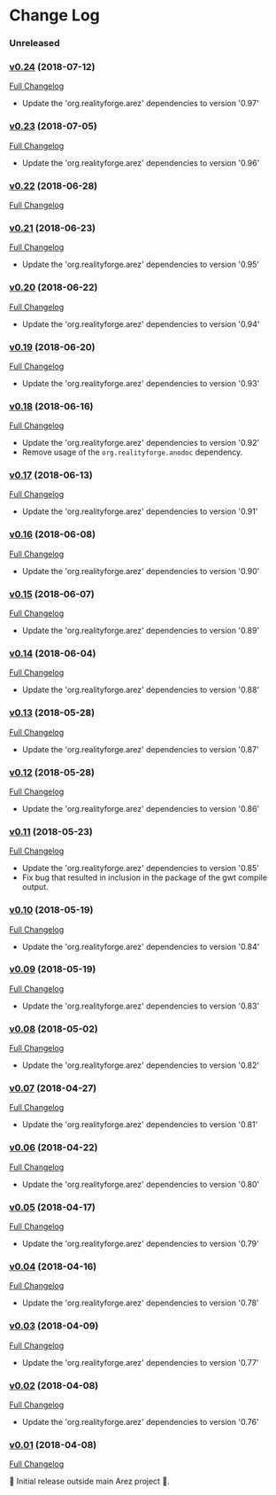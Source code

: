 # Change Log

### Unreleased

### [v0.24](https://github.com/arez/arez-browserlocation/tree/v0.24) (2018-07-12)
[Full Changelog](https://github.com/arez/arez-browserlocation/compare/v0.23...v0.24)

* Update the 'org.realityforge.arez' dependencies to version '0.97'

### [v0.23](https://github.com/arez/arez-browserlocation/tree/v0.23) (2018-07-05)
[Full Changelog](https://github.com/arez/arez-browserlocation/compare/v0.22...v0.23)

* Update the 'org.realityforge.arez' dependencies to version '0.96'

### [v0.22](https://github.com/arez/arez-browserlocation/tree/v0.22) (2018-06-28)
[Full Changelog](https://github.com/arez/arez-browserlocation/compare/v0.21...v0.22)

### [v0.21](https://github.com/arez/arez-browserlocation/tree/v0.21) (2018-06-23)
[Full Changelog](https://github.com/arez/arez-browserlocation/compare/v0.20...v0.21)

* Update the 'org.realityforge.arez' dependencies to version '0.95'

### [v0.20](https://github.com/arez/arez-browserlocation/tree/v0.20) (2018-06-22)
[Full Changelog](https://github.com/arez/arez-browserlocation/compare/v0.19...v0.20)

* Update the 'org.realityforge.arez' dependencies to version '0.94'

### [v0.19](https://github.com/arez/arez-browserlocation/tree/v0.19) (2018-06-20)
[Full Changelog](https://github.com/arez/arez-browserlocation/compare/v0.18...v0.19)

* Update the 'org.realityforge.arez' dependencies to version '0.93'

### [v0.18](https://github.com/arez/arez-browserlocation/tree/v0.18) (2018-06-16)
[Full Changelog](https://github.com/arez/arez-browserlocation/compare/v0.17...v0.18)

* Update the 'org.realityforge.arez' dependencies to version '0.92'
* Remove usage of the `org.realityforge.anodoc` dependency.

### [v0.17](https://github.com/arez/arez-browserlocation/tree/v0.17) (2018-06-13)
[Full Changelog](https://github.com/arez/arez-browserlocation/compare/v0.16...v0.17)

* Update the 'org.realityforge.arez' dependencies to version '0.91'

### [v0.16](https://github.com/arez/arez-browserlocation/tree/v0.16) (2018-06-08)
[Full Changelog](https://github.com/arez/arez-browserlocation/compare/v0.15...v0.16)

* Update the 'org.realityforge.arez' dependencies to version '0.90'

### [v0.15](https://github.com/arez/arez-browserlocation/tree/v0.15) (2018-06-07)
[Full Changelog](https://github.com/arez/arez-browserlocation/compare/v0.14...v0.15)

* Update the 'org.realityforge.arez' dependencies to version '0.89'

### [v0.14](https://github.com/arez/arez-browserlocation/tree/v0.14) (2018-06-04)
[Full Changelog](https://github.com/arez/arez-browserlocation/compare/v0.13...v0.14)

* Update the 'org.realityforge.arez' dependencies to version '0.88'

### [v0.13](https://github.com/arez/arez-browserlocation/tree/v0.13) (2018-05-28)
[Full Changelog](https://github.com/arez/arez-browserlocation/compare/v0.12...v0.13)

* Update the 'org.realityforge.arez' dependencies to version '0.87'

### [v0.12](https://github.com/arez/arez-browserlocation/tree/v0.12) (2018-05-28)
[Full Changelog](https://github.com/arez/arez-browserlocation/compare/v0.11...v0.12)

* Update the 'org.realityforge.arez' dependencies to version '0.86'

### [v0.11](https://github.com/arez/arez-browserlocation/tree/v0.11) (2018-05-23)
[Full Changelog](https://github.com/arez/arez-browserlocation/compare/v0.10...v0.11)

* Update the 'org.realityforge.arez' dependencies to version '0.85'
* Fix bug that resulted in inclusion in the package of the gwt compile output.

### [v0.10](https://github.com/arez/arez-browserlocation/tree/v0.10) (2018-05-19)
[Full Changelog](https://github.com/arez/arez-browserlocation/compare/v0.09...v0.10)

* Update the 'org.realityforge.arez' dependencies to version '0.84'

### [v0.09](https://github.com/arez/arez-browserlocation/tree/v0.09) (2018-05-19)
[Full Changelog](https://github.com/arez/arez-browserlocation/compare/v0.08...v0.09)

* Update the 'org.realityforge.arez' dependencies to version '0.83'

### [v0.08](https://github.com/arez/arez-browserlocation/tree/v0.08) (2018-05-02)
[Full Changelog](https://github.com/arez/arez-browserlocation/compare/v0.07...v0.08)

* Update the 'org.realityforge.arez' dependencies to version '0.82'

### [v0.07](https://github.com/arez/arez-browserlocation/tree/v0.07) (2018-04-27)
[Full Changelog](https://github.com/arez/arez-browserlocation/compare/v0.06...v0.07)

* Update the 'org.realityforge.arez' dependencies to version '0.81'

### [v0.06](https://github.com/arez/arez-browserlocation/tree/v0.06) (2018-04-22)
[Full Changelog](https://github.com/arez/arez-browserlocation/compare/v0.05...v0.06)

* Update the 'org.realityforge.arez' dependencies to version '0.80'

### [v0.05](https://github.com/arez/arez-browserlocation/tree/v0.05) (2018-04-17)
[Full Changelog](https://github.com/arez/arez-browserlocation/compare/v0.04...v0.05)

* Update the 'org.realityforge.arez' dependencies to version '0.79'

### [v0.04](https://github.com/arez/arez-browserlocation/tree/v0.04) (2018-04-16)
[Full Changelog](https://github.com/arez/arez-browserlocation/compare/v0.03...v0.04)

* Update the 'org.realityforge.arez' dependencies to version '0.78'

### [v0.03](https://github.com/arez/arez-browserlocation/tree/v0.03) (2018-04-09)
[Full Changelog](https://github.com/arez/arez-browserlocation/compare/v0.02...v0.03)

* Update the 'org.realityforge.arez' dependencies to version '0.77'

### [v0.02](https://github.com/arez/arez-browserlocation/tree/v0.02) (2018-04-08)
[Full Changelog](https://github.com/arez/arez-browserlocation/compare/v0.01...v0.02)

* Update the 'org.realityforge.arez' dependencies to version '0.76'

### [v0.01](https://github.com/arez/arez-browserlocation/tree/v0.01) (2018-04-08)
[Full Changelog](https://github.com/arez/arez-browserlocation/compare/012cc5a8650bebf081e885da48fb79a8b5a4696b...v0.01)

 ‎🎉	Initial release outside main Arez project ‎🎉.
